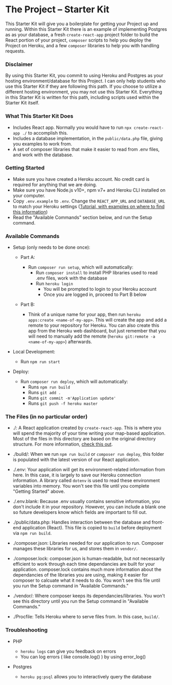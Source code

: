 # The Project – Starter Kit

This Starter Kit will give you a boilerplate for getting your Project up and running. Within this Starter Kit there is an example of implementing Postgres as
as your database, a fresh `create-react-app` project folder to build the React portion of your project, `composer` scripts to help you deploy 
the Project on Heroku, and a few `composer` libraries to help you with handling requests.

### Disclaimer

By using this Starter Kit, you commit to using Heroku and Postgres as your hosting environment/database for this Project. I can only help students who use this 
Starter Kit if they are following this path. If you choose to utilize a different hosting environment, you may not use this Starter Kit. Everything in this
Starter Kit is written for this path, including scripts used within the Starter Kit itself.

### What This Starter Kit Does

* Includes React app. Normally you would have to run `npx create-react-app ./` to accomplish this.
* Includes a database implementation, in the `public/data.php` file, giving you examples to work from.
* A set of composer libraries that make it easier to read from .env files, and work with the database. 

### Getting Started

* Make sure you have created a Heroku account. No credit card is required for anything that we are doing.
* Make sure you have Node.js v10+, npm v7+ and Heroku CLI installed on your computer.
* Copy `.env.example` to `.env`. Change the `REACT_APP_URL` and `DATABASE_URL` to match your Heroku settings ([Tutorial, with examples on where to find this information](https://www.youtube.com/watch?v=Yejm3x-46Tc))
* Read the "Available Commands" section below, and run the Setup command.

### Available Commands

* Setup (only needs to be done once):
    * Part A: 
        * Run `composer run setup`, which will automatically:
            * Run `composer install` to install PHP libraries used to read .env files, work with the database
            * Run `heroku login`
                * You will be prompted to login to your Heroku account
                * Once you are logged in, proceed to Part B below

    * Part B: 
        * Think of a unique name for your app, then run `heroku apps:create <name-of-my-app>`. This will create the app and add a remote to your repository for Heroku. You can also create this app from the Heroku web dashboard, but just remember that you will need to manually add the remote 
        (`heroku git:remote -a <name-of-my-app>`) afterwards.

* Local Development: 
    * Run `npm run start`

* Deploy: 
    * Run `composer run deploy`, which will automatically:
        * Runs `npm run build`
        * Runs `git add .`
        * Runs `git commit -m'Application update'`
        * Runs `git push -f heroku master`

### The Files (in no particular order)

* ./: A React application created by `create-react-app`. This is where you will spend the majority of your time writing your map-based application.
Most of the files in this directory are based on the original directory structure. For more information, [check this out](https://github.com/facebook/create-react-app).

* ./build/: When we run `npm run build` or `composer run deploy`, this folder is populated with the latest version of our React application.

* ./.env: Your application will get its environment-related information from here. In this case, it is largely to save our Heroku connection information. A library
called `dotenv` is used to read these environment variables into memory. You won't see this file until you complete "Getting Started" above.

* ./.env.blank: Because .env usually contains sensitive information, you don't include it in your repository. However, you can include a blank one so future 
developers know which fields are important to fill out.

* ./public/data.php: Handles interaction between the database and front-end application (React). This file is copied to `build` before deployment via `npm run build`.

* ./composer.json: Libraries needed for our application to run. Composer manages these libraries for us, and stores them in `vendor/`. 

* ./composer.lock: composer.json is human-readable, but not necessarily efficient to work through each time dependancies are built for your application. composer.lock contains much more information about the dependancies of the libraries you are using, making it easier for composer to calcuate what it needs to do. You won't see this file until you run the Setup command in "Available Commands."

* ./vendor/: Where composer keeps its dependancies/libraries. You won't see this directory until you run the Setup command in "Available Commands."

* ./Procfile: Tells Heroku where to serve files from. In this case, `build/`.


### Troubleshooting

* PHP
    * `heroku logs` can give you feedback on errors
    * You can log errors ( like console.log() ) by using error_log()

* Postgres
    * `heroku pg:psql` allows you to interactively query the database
    